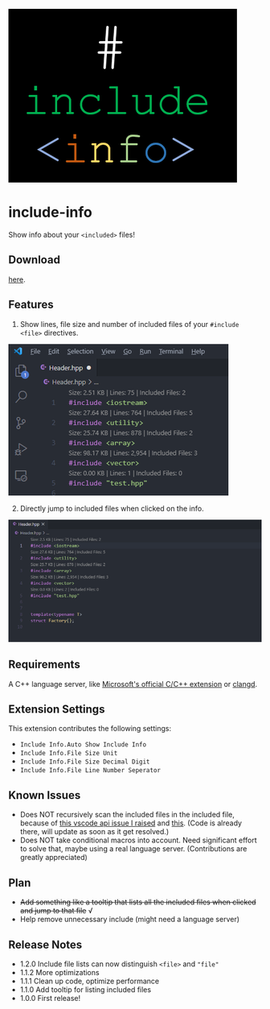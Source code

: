 ![](logo.png)
# include-info
Show info about your `<included>` files!

## Download 

[here](https://marketplace.visualstudio.com/items?itemName=HO-COOH.include-info).

## Features
1. Show lines, file size and number of included files of your `#include <file>` directives. 

![](https://raw.githubusercontent.com/HO-COOH/include-info/master/screenshots/1.png)

2. Directly jump to included files when clicked on the info.

![](https://raw.githubusercontent.com/HO-COOH/include-info/master/screenshots/GoToHeader.gif)


## Requirements
A C++ language server, like [Microsoft's official C/C++ extension](https://marketplace.visualstudio.com/items?itemName=ms-vscode.cpptools) or [clangd](https://marketplace.visualstudio.com/items?itemName=llvm-vs-code-extensions.vscode-clangd).

## Extension Settings
This extension contributes the following settings:
- `Include Info.Auto Show Include Info`
- `Include Info.File Size Unit`
- `Include Info.File Size Decimal Digit`
- `Include Info.File Line Number Seperator`

## Known Issues
- Does NOT recursively scan the included files in the included file, because of [this vscode api issue I raised](https://github.com/microsoft/vscode-cpptools/issues/7124) and [this](https://github.com/microsoft/vscode/issues/118085). (Code is already there, will update as soon as it get resolved.)
- Does NOT take conditional macros into account. Need significant effort to solve that, maybe using a real language server. (Contributions are greatly appreciated)

## Plan
- ~~Add something like a tooltip that lists all the included files when clicked and jump to that file~~  √
- Help remove unnecessary include (might need a language server)

## Release Notes
- 1.2.0
Include file lists can now distinguish `<file>` and `"file"`
- 1.1.2
More optimizations
- 1.1.1
Clean up code, optimize performance
- 1.1.0
Add tooltip for listing included files
- 1.0.0
First release!